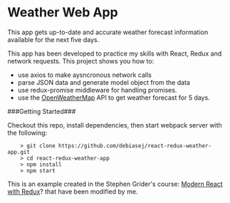 # Weather Web App
This app gets up-to-date and accurate weather forecast information available for the next five days.

This app has been developed to practice my skills with React, Redux and network requests. This project shows you how to:

* use axios to make aysncronous network calls
* parse JSON data and generate model object from the data
* use redux-promise middleware for handling promises.
* use the [OpenWeatherMap](http://openweathermap.org) API to get weather forecast for 5 days.

###Getting Started###

Checkout this repo, install dependencies, then start webpack server with the following:

```
	> git clone https://github.com/debiasej/react-redux-weather-app.git
	> cd react-redux-weather-app
	> npm install
	> npm start
```
This is an example created in the Stephen Grider's course: [Modern React with Redux](https://www.udemy.com/react-redux/)? that have been modified by me.
